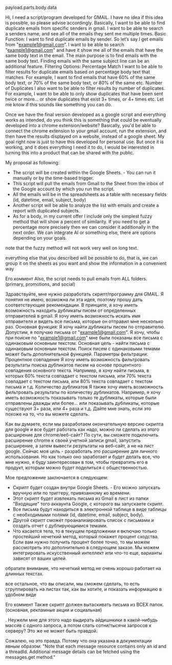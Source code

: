 payload.parts.body.data






Hi, I need a script/program developed for GMAIL. I have no idea if this idea is possible, so please advise accordingly. Basically, I want to be able to find duplicate emails from specific senders in gmail. I want to be able to search a senders name, and see all of the emails they sent me multiple times. Basic Function: I want to find duplicate emails by sender. So let’s say I get emails from "example1@gmail.com”. I want to be able to search "example1@gmail.com" and have it show me all of the emails that have the same body text in the email. The main purpose is to find emails with the same body text. Finding emails with the same subject line can be an additional feature. Filtering Options: Percentage Match I want to be able to filter results for duplicate emails based on percentage body text that matches. For example, I want to find emails that have 60% of the same body text, or 70% of the same body text, or 80% of the same etc. Number of Duplicates I also want to be able to filter results by number of duplicates. For example, I want to be able to only show duplicates that have been sent twice or more… or show duplicates that exist 3+ times, or 4+ times etc. Let me know if this sounds like something you can do.

Once we have the final version developed as a google script and everything works as intended, do you think this is something that could be eventually developed into a chrome extension/website? Basically, you'd be able to connect the chrome extension to your gmail account, run the extension, and then have the results displayed on a website, instead of a google sheet. My goal right now is just to have this developed for personal use. But once it is working, and it does everything I need it to do, I would be interested in turning this into a product that can be shared with the public.


My proposal as following:
- The script will be created within the Google Sheets. - You can run it manually or by the time-based trigger.
- This script will pull the emails from Gmail to the Sheet from the inbox of the Google account by which you run the script.
- All the emails will be in the spreadsheets as a table with necessary fields (id, datetime, email, subject, body)
- Another script will be able to analyze the list with emails and create a report with duplicated subjects.
- As for a body, in my current offer I include only the simplest fuzzy method that will show a percent of similarity. If you need to get a percentage more precisely then we can consider it additionally in the next order. We can integrate AI or something else, there are options depending on your goals.

note that the fuzzy method will not work very well on long text.

everything else that you described will be possible to do, that is, we can group it on the sheets as you want and show the information in a convenient way

Его коммент
Also, the script needs to pull emails from ALL folders. (primary, promotions, and social)





Здравствуйте, мне нужно разработать скрипт/программу для GMAIL. Я понятия не имею, возможна ли эта идея, поэтому прошу дать соответствующие рекомендации. В принципе, я хочу иметь возможность находить дубликаты писем от определенных отправителей в gmail. Я хочу иметь возможность искать имя отправителя и видеть все письма, которые он отправил мне несколько раз. Основная функция: Я хочу найти дубликаты писем по отправителю. Допустим, я получаю письма от "example1@gmail.com". Я хочу, чтобы при поиске по "example1@gmail.com" мне были показаны все письма с одинаковым основным текстом. Основная цель - найти письма с одинаковым основным текстом. Поиск писем с одинаковыми темами может быть дополнительной функцией. Параметры фильтрации: Процентное совпадение Я хочу иметь возможность фильтровать результаты поиска дубликатов писем на основе процентного совпадения основного текста. Например, я хочу найти письма, в которых 60% текста совпадает с текстом письма, или 70% текста совпадает с текстом письма, или 80% текста совпадает с текстом письма и т.д. Количество дубликатов Я также хочу иметь возможность фильтровать результаты по количеству дубликатов. Например, я хочу иметь возможность показывать только те дубликаты, которые были отправлены дважды или более... или показывать дубликаты, которые существуют 3+ раза, или 4+ раза и т.д. Дайте мне знать, если это похоже на то, что вы можете сделать.

Как вы думаете, если мы разработаем окончательную версию скрипта для google и все будет работать как надо, можно ли сделать из этого расширение для chrome/веб-сайт? По сути, вы сможете подключить расширение chrome к своей учетной записи gmail, запустить расширение, а затем вывести результаты на веб-сайт, а не на лист google. Сейчас моя цель - разработать это расширение для личного использования. Но как только оно заработает и будет делать все, что мне нужно, я буду заинтересован в том, чтобы превратить его в продукт, которым можно будет поделиться с общественностью.


Мое предложение заключается в следующем:
- Скрипт будет создан внутри Google Sheets. - Его можно запускать вручную или по триггеру, привязанному ко времени.
- Этот скрипт будет извлекать письма из Gmail в лист из папки "Входящие" того аккаунта Google, с которого вы запускаете скрипт.
- Все письма будут находиться в электронной таблице в виде таблицы с необходимыми полями (id, datetime, email, subject, body).
- Другой скрипт сможет проанализировать список с письмами и создать отчет с дублирующимися темами.
- Что касается тела, то в текущем предложении я включаю только простейший нечеткий метод, который покажет процент сходства. Если вам нужно получить процент более точно, то мы можем рассмотреть это дополнительно в следующем заказе. Мы можем интегрировать искусственный интеллект или что-то еще, варианты зависят от ваших целей.

обратите внимание, что нечеткий метод не очень хорошо работает на длинных текстах.

все остальное, что вы описали, мы сможем сделать, то есть сгруппировать на листах так, как вы хотите, и показать информацию в удобном виде

Его коммент
Также скрипт должен вытаскивать письма из ВСЕХ папок. (основная, рекламные акции и социальная)







. Неужели мне для этого надо выдирать айдишнкики в какой-нибудь массив с одного запроса, а потом слать сотни/тысячи запросов к серверу? Это же не может быть правдой.

Сожалею, но это правда. Потому что она указана в документации явным образом: "Note that each message resource contains only an id and a threadId. Additional message details can be fetched using the messages.get method." 